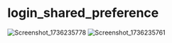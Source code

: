 # login_shared_preference

![Screenshot_1736235778](https://github.com/user-attachments/assets/1fb1e06f-4552-4dff-9314-7e6ce01a0784)
![Screenshot_1736235761](https://github.com/user-attachments/assets/f7ab3389-4238-4f3a-8446-b1c77d8fe31a)
